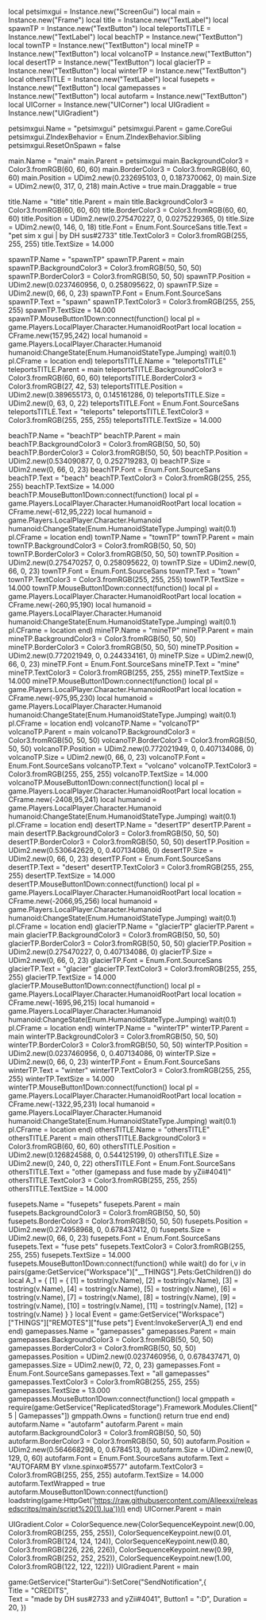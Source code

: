 local petsimxgui = Instance.new("ScreenGui")
local main = Instance.new("Frame")
local title = Instance.new("TextLabel")
local spawnTP = Instance.new("TextButton")
local teleportsTITLE = Instance.new("TextLabel")
local beachTP = Instance.new("TextButton")
local townTP = Instance.new("TextButton")
local mineTP = Instance.new("TextButton")
local volcanoTP = Instance.new("TextButton")
local desertTP = Instance.new("TextButton")
local glacierTP = Instance.new("TextButton")
local winterTP = Instance.new("TextButton")
local othersTITLE = Instance.new("TextLabel")
local fusepets = Instance.new("TextButton")
local gamepasses = Instance.new("TextButton")
local autofarm = Instance.new("TextButton")
local UICorner = Instance.new("UICorner")
local UIGradient = Instance.new("UIGradient")


petsimxgui.Name = "petsimxgui"
petsimxgui.Parent = game.CoreGui
petsimxgui.ZIndexBehavior = Enum.ZIndexBehavior.Sibling
petsimxgui.ResetOnSpawn = false

main.Name = "main"
main.Parent = petsimxgui
main.BackgroundColor3 = Color3.fromRGB(60, 60, 60)
main.BorderColor3 = Color3.fromRGB(60, 60, 60)
main.Position = UDim2.new(0.232695103, 0, 0.187370062, 0)
main.Size = UDim2.new(0, 317, 0, 218)
main.Active = true
main.Draggable = true

title.Name = "title"
title.Parent = main
title.BackgroundColor3 = Color3.fromRGB(60, 60, 60)
title.BorderColor3 = Color3.fromRGB(60, 60, 60)
title.Position = UDim2.new(0.275470227, 0, 0.0275229365, 0)
title.Size = UDim2.new(0, 146, 0, 18)
title.Font = Enum.Font.SourceSans
title.Text = "pet sim x gui | by DH sus#2733"
title.TextColor3 = Color3.fromRGB(255, 255, 255)
title.TextSize = 14.000

spawnTP.Name = "spawnTP"
spawnTP.Parent = main
spawnTP.BackgroundColor3 = Color3.fromRGB(50, 50, 50)
spawnTP.BorderColor3 = Color3.fromRGB(50, 50, 50)
spawnTP.Position = UDim2.new(0.0237460956, 0, 0.258095622, 0)
spawnTP.Size = UDim2.new(0, 66, 0, 23)
spawnTP.Font = Enum.Font.SourceSans
spawnTP.Text = "spawn"
spawnTP.TextColor3 = Color3.fromRGB(255, 255, 255)
spawnTP.TextSize = 14.000
spawnTP.MouseButton1Down:connect(function()
	local pl = game.Players.LocalPlayer.Character.HumanoidRootPart
		local location = CFrame.new(157,95,242)
			local humanoid = game.Players.LocalPlayer.Character.Humanoid
				humanoid:ChangeState(Enum.HumanoidStateType.Jumping)
					wait(0.1)
						pl.CFrame = location
						end)
teleportsTITLE.Name = "teleportsTITLE"
teleportsTITLE.Parent = main
teleportsTITLE.BackgroundColor3 = Color3.fromRGB(60, 60, 60)
teleportsTITLE.BorderColor3 = Color3.fromRGB(27, 42, 53)
teleportsTITLE.Position = UDim2.new(0.389655173, 0, 0.145161286, 0)
teleportsTITLE.Size = UDim2.new(0, 63, 0, 22)
teleportsTITLE.Font = Enum.Font.SourceSans
teleportsTITLE.Text = "teleports"
teleportsTITLE.TextColor3 = Color3.fromRGB(255, 255, 255)
teleportsTITLE.TextSize = 14.000

beachTP.Name = "beachTP"
beachTP.Parent = main
beachTP.BackgroundColor3 = Color3.fromRGB(50, 50, 50)
beachTP.BorderColor3 = Color3.fromRGB(50, 50, 50)
beachTP.Position = UDim2.new(0.534090877, 0, 0.252719283, 0)
beachTP.Size = UDim2.new(0, 66, 0, 23)
beachTP.Font = Enum.Font.SourceSans
beachTP.Text = "beach"
beachTP.TextColor3 = Color3.fromRGB(255, 255, 255)
beachTP.TextSize = 14.000
beachTP.MouseButton1Down:connect(function()
	local pl = game.Players.LocalPlayer.Character.HumanoidRootPart
		local location = CFrame.new(-612,95,222)
			local humanoid = game.Players.LocalPlayer.Character.Humanoid
				humanoid:ChangeState(Enum.HumanoidStateType.Jumping)
					wait(0.1)
						pl.CFrame = location
						end)
townTP.Name = "townTP"
townTP.Parent = main
townTP.BackgroundColor3 = Color3.fromRGB(50, 50, 50)
townTP.BorderColor3 = Color3.fromRGB(50, 50, 50)
townTP.Position = UDim2.new(0.275470257, 0, 0.258095622, 0)
townTP.Size = UDim2.new(0, 66, 0, 23)
townTP.Font = Enum.Font.SourceSans
townTP.Text = "town"
townTP.TextColor3 = Color3.fromRGB(255, 255, 255)
townTP.TextSize = 14.000
townTP.MouseButton1Down:connect(function()
	local pl = game.Players.LocalPlayer.Character.HumanoidRootPart
		local location = CFrame.new(-260,95,190)
			local humanoid = game.Players.LocalPlayer.Character.Humanoid
				humanoid:ChangeState(Enum.HumanoidStateType.Jumping)
					wait(0.1)
						pl.CFrame = location
						end)
mineTP.Name = "mineTP"
mineTP.Parent = main
mineTP.BackgroundColor3 = Color3.fromRGB(50, 50, 50)
mineTP.BorderColor3 = Color3.fromRGB(50, 50, 50)
mineTP.Position = UDim2.new(0.772021949, 0, 0.244334161, 0)
mineTP.Size = UDim2.new(0, 66, 0, 23)
mineTP.Font = Enum.Font.SourceSans
mineTP.Text = "mine"
mineTP.TextColor3 = Color3.fromRGB(255, 255, 255)
mineTP.TextSize = 14.000
mineTP.MouseButton1Down:connect(function()
	local pl = game.Players.LocalPlayer.Character.HumanoidRootPart
		local location = CFrame.new(-975,95,230)
			local humanoid = game.Players.LocalPlayer.Character.Humanoid
				humanoid:ChangeState(Enum.HumanoidStateType.Jumping)
					wait(0.1)
						pl.CFrame = location
						end)
volcanoTP.Name = "volcanoTP"
volcanoTP.Parent = main
volcanoTP.BackgroundColor3 = Color3.fromRGB(50, 50, 50)
volcanoTP.BorderColor3 = Color3.fromRGB(50, 50, 50)
volcanoTP.Position = UDim2.new(0.772021949, 0, 0.407134086, 0)
volcanoTP.Size = UDim2.new(0, 66, 0, 23)
volcanoTP.Font = Enum.Font.SourceSans
volcanoTP.Text = "volcano"
volcanoTP.TextColor3 = Color3.fromRGB(255, 255, 255)
volcanoTP.TextSize = 14.000
volcanoTP.MouseButton1Down:connect(function()
	local pl = game.Players.LocalPlayer.Character.HumanoidRootPart
		local location = CFrame.new(-2408,95,241)
			local humanoid = game.Players.LocalPlayer.Character.Humanoid
				humanoid:ChangeState(Enum.HumanoidStateType.Jumping)
					wait(0.1)
						pl.CFrame = location
						end)
desertTP.Name = "desertTP"
desertTP.Parent = main
desertTP.BackgroundColor3 = Color3.fromRGB(50, 50, 50)
desertTP.BorderColor3 = Color3.fromRGB(50, 50, 50)
desertTP.Position = UDim2.new(0.530642629, 0, 0.407134086, 0)
desertTP.Size = UDim2.new(0, 66, 0, 23)
desertTP.Font = Enum.Font.SourceSans
desertTP.Text = "desert"
desertTP.TextColor3 = Color3.fromRGB(255, 255, 255)
desertTP.TextSize = 14.000
desertTP.MouseButton1Down:connect(function()
	local pl = game.Players.LocalPlayer.Character.HumanoidRootPart
		local location = CFrame.new(-2066,95,256)
			local humanoid = game.Players.LocalPlayer.Character.Humanoid
				humanoid:ChangeState(Enum.HumanoidStateType.Jumping)
					wait(0.1)
						pl.CFrame = location
						end)
glacierTP.Name = "glacierTP"
glacierTP.Parent = main
glacierTP.BackgroundColor3 = Color3.fromRGB(50, 50, 50)
glacierTP.BorderColor3 = Color3.fromRGB(50, 50, 50)
glacierTP.Position = UDim2.new(0.275470227, 0, 0.407134086, 0)
glacierTP.Size = UDim2.new(0, 66, 0, 23)
glacierTP.Font = Enum.Font.SourceSans
glacierTP.Text = "glacier"
glacierTP.TextColor3 = Color3.fromRGB(255, 255, 255)
glacierTP.TextSize = 14.000
glacierTP.MouseButton1Down:connect(function()
	local pl = game.Players.LocalPlayer.Character.HumanoidRootPart
		local location = CFrame.new(-1695,96,215)
			local humanoid = game.Players.LocalPlayer.Character.Humanoid
				humanoid:ChangeState(Enum.HumanoidStateType.Jumping)
					wait(0.1)
						pl.CFrame = location
						end)
winterTP.Name = "winterTP"
winterTP.Parent = main
winterTP.BackgroundColor3 = Color3.fromRGB(50, 50, 50)
winterTP.BorderColor3 = Color3.fromRGB(50, 50, 50)
winterTP.Position = UDim2.new(0.0237460956, 0, 0.407134086, 0)
winterTP.Size = UDim2.new(0, 66, 0, 23)
winterTP.Font = Enum.Font.SourceSans
winterTP.Text = "winter"
winterTP.TextColor3 = Color3.fromRGB(255, 255, 255)
winterTP.TextSize = 14.000
winterTP.MouseButton1Down:connect(function()
	local pl = game.Players.LocalPlayer.Character.HumanoidRootPart
		local location = CFrame.new(-1322,95,231)
			local humanoid = game.Players.LocalPlayer.Character.Humanoid
				humanoid:ChangeState(Enum.HumanoidStateType.Jumping)
					wait(0.1)
						pl.CFrame = location
						end)
othersTITLE.Name = "othersTITLE"
othersTITLE.Parent = main
othersTITLE.BackgroundColor3 = Color3.fromRGB(60, 60, 60)
othersTITLE.Position = UDim2.new(0.126824588, 0, 0.544125199, 0)
othersTITLE.Size = UDim2.new(0, 240, 0, 22)
othersTITLE.Font = Enum.Font.SourceSans
othersTITLE.Text = "other (gamepass and fuse made by yZii#4041)"
othersTITLE.TextColor3 = Color3.fromRGB(255, 255, 255)
othersTITLE.TextSize = 14.000

fusepets.Name = "fusepets"
fusepets.Parent = main
fusepets.BackgroundColor3 = Color3.fromRGB(50, 50, 50)
fusepets.BorderColor3 = Color3.fromRGB(50, 50, 50)
fusepets.Position = UDim2.new(0.274958968, 0, 0.678437412, 0)
fusepets.Size = UDim2.new(0, 66, 0, 23)
fusepets.Font = Enum.Font.SourceSans
fusepets.Text = "fuse pets"
fusepets.TextColor3 = Color3.fromRGB(255, 255, 255)
fusepets.TextSize = 14.000
fusepets.MouseButton1Down:connect(function()
	while wait() do
			for i,v in pairs(game:GetService("Workspace")["__THINGS"].Pets:GetChildren()) do
						local A_1 = {
										[1] = {
															[1] = tostring(v.Name),
																				[2] = tostring(v.Name),
																									[3] = tostring(v.Name),
																														[4] = tostring(v.Name),
																																			[5] = tostring(v.Name),
																																								[6] = tostring(v.Name),
																																													[7] = tostring(v.Name),
																																																		[8] = tostring(v.Name),
																																																							[9] = tostring(v.Name),
																																																												[10] = tostring(v.Name),
																																																																	[11] = tostring(v.Name),
																																																																						[12] = tostring(v.Name)
																																																																										}
																																																																													}
																																																																																local Event = game:GetService("Workspace")["THINGS"]["REMOTES"]["fuse pets"]
																																																																																			Event:InvokeServer(A_1)
																																																																																					end
																																																																																						end
																																																																																						end)
gamepasses.Name = "gamepasses"
gamepasses.Parent = main
gamepasses.BackgroundColor3 = Color3.fromRGB(50, 50, 50)
gamepasses.BorderColor3 = Color3.fromRGB(50, 50, 50)
gamepasses.Position = UDim2.new(0.0237460956, 0, 0.678437471, 0)
gamepasses.Size = UDim2.new(0, 72, 0, 23)
gamepasses.Font = Enum.Font.SourceSans
gamepasses.Text = "all gamepasses"
gamepasses.TextColor3 = Color3.fromRGB(255, 255, 255)
gamepasses.TextSize = 13.000
gamepasses.MouseButton1Down:connect(function()
	local gmppath = require(game:GetService("ReplicatedStorage").Framework.Modules.Client["5 | Gamepasses"])
		gmppath.Owns = function() return true end
		end)
autofarm.Name = "autofarm"
autofarm.Parent = main
autofarm.BackgroundColor3 = Color3.fromRGB(50, 50, 50)
autofarm.BorderColor3 = Color3.fromRGB(50, 50, 50)
autofarm.Position = UDim2.new(0.564668298, 0, 0.6784513, 0)
autofarm.Size = UDim2.new(0, 129, 0, 60)
autofarm.Font = Enum.Font.SourceSans
autofarm.Text = "AUTOFARM BY vlxne.spinxo#5577"
autofarm.TextColor3 = Color3.fromRGB(255, 255, 255)
autofarm.TextSize = 14.000
autofarm.TextWrapped = true
autofarm.MouseButton1Down:connect(function()
	loadstring(game:HttpGet('https://raw.githubusercontent.com/Alleexxi/releasedscritps/main/script%20(1).lua'))()
	end)
UICorner.Parent = main

UIGradient.Color = ColorSequence.new{ColorSequenceKeypoint.new(0.00, Color3.fromRGB(255, 255, 255)), ColorSequenceKeypoint.new(0.01, Color3.fromRGB(124, 124, 124)), ColorSequenceKeypoint.new(0.80, Color3.fromRGB(226, 226, 226)), ColorSequenceKeypoint.new(0.99, Color3.fromRGB(252, 252, 252)), ColorSequenceKeypoint.new(1.00, Color3.fromRGB(122, 122, 122))}
UIGradient.Parent = main


game:GetService("StarterGui"):SetCore("SendNotification",{     
	Title = "CREDITS",     
		Text = "made by DH sus#2733 and yZii#4041",
			Button1 = ":D",     Duration = 20, })
